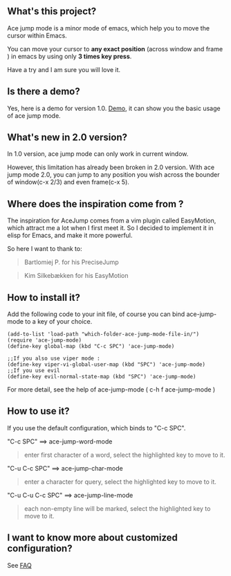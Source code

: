 ## What's this project?
Ace jump mode is a minor mode of emacs, which help you to move the cursor within Emacs. 

You can move your cursor to **any exact position** (across window and frame ) in emacs by using only **3 times key press**. 

Have a try and I am sure you will love it.

## Is there a demo?
Yes, here is a demo for version 1.0. [Demo](http://dl.dropbox.com/u/3254819/AceJumpModeDemo/AceJumpDemo.htm), it can show you the basic usage of ace jump mode.

## What's new in 2.0 version?
In 1.0 version, ace jump mode can only work in current window.

However, this limitation has already been broken in 2.0 version.  With
ace jump mode 2.0, you can jump to any position you wish across the
bounder of window(c-x 2/3) and even frame(c-x 5).


## Where does the inspiration come from ?
 
  The inspiration for AceJump comes from a vim plugin called EasyMotion, which attract me a lot when I first meet it.
 So I decided to implement it in elisp for Emacs, and make it more powerful.

So here I want to thank to:

> Bartlomiej P.    for his PreciseJump

> Kim Silkebækken  for his EasyMotion

## How to install it?

Add the following code to your init file, of course you can bind ace-jump-mode to a key of your choice.

    (add-to-list 'load-path "which-folder-ace-jump-mode-file-in/")
    (require 'ace-jump-mode)
    (define-key global-map (kbd "C-c SPC") 'ace-jump-mode)
    
    ;;If you also use viper mode :
    (define-key viper-vi-global-user-map (kbd "SPC") 'ace-jump-mode)
    ;;If you use evil
    (define-key evil-normal-state-map (kbd "SPC") 'ace-jump-mode)


For more detail, see the help of ace-jump-mode ( c-h f ace-jump-mode )

## How to use it?
If you use the default configuration, which binds to "C-c SPC".

"C-c SPC" ==>  ace-jump-word-mode

>enter first character of a word, select the highlighted key to move to it.

"C-u C-c SPC" ==>  ace-jump-char-mode

>enter a character for query, select the highlighted key to move to it.

"C-u C-u C-c SPC" ==>  ace-jump-line-mode

>each non-empty line will be marked, select the highlighted key to move to it.

## I want to know more about customized configuration?
See [FAQ ](http://github.com/winterTTr/ace-jump-mode/wiki/AceJump-FAQ)



